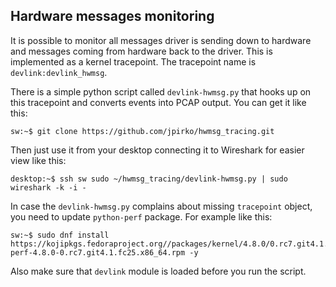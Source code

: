 Hardware messages monitoring
--------------

It is possible to monitor all messages driver is sending down to hardware and
messages coming from hardware back to the driver. This is implemented
as a kernel tracepoint. The tracepoint name is `devlink:devlink_hwmsg`.

There is a simple python script called `devlink-hwmsg.py` that hooks up
on this tracepoint and converts events into PCAP output.
You can get it like this:

```
sw:~$ git clone https://github.com/jpirko/hwmsg_tracing.git
```

Then just use it from your desktop connecting it to Wireshark for easier
view like this:

```
desktop:~$ ssh sw sudo ~/hwmsg_tracing/devlink-hwmsg.py | sudo wireshark -k -i -
```

In case the `devlink-hwmsg.py` complains about missing `tracepoint` object,
you need to update `python-perf` package. For example like this:

```
sw:~$ sudo dnf install https://kojipkgs.fedoraproject.org//packages/kernel/4.8.0/0.rc7.git4.1.fc25/x86_64/python-perf-4.8.0-0.rc7.git4.1.fc25.x86_64.rpm -y
```

Also make sure that `devlink` module is loaded before you run the script.
